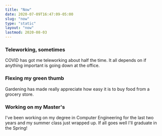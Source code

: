```yaml
---
title: "Now"
date: 2020-07-09T16:47:09-05:00
slug: "now"
type: "static"
layout: "now"
lastmod: 2020-08-03
---
```

### Teleworking, sometimes
COVID has got me teleworking about half the time. It all depends on if anything important is going down at the office.

### Flexing my green thumb
Gardening has made really appreciate how easy it is to buy food from a grocery store. 

### Working on my Master's
I've been working on my degree in Computer Engineering for the last two years and my
summer class just wrapped up. If all goes well I'll graduate in the Spring!

